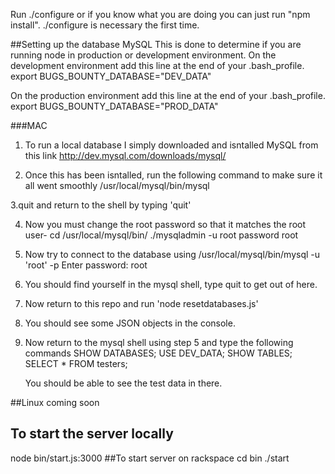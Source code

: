 Run ./configure
or if you know what you are doing you can just run "npm install". ./configure is necessary the first time.


##Setting up the database MySQL
This is done to determine if you are running node in production or development environment.
On the development environment add this line at the end of your .bash_profile.
export BUGS_BOUNTY_DATABASE="DEV_DATA"

On the production environment add this line at the end of your .bash_profile.
export BUGS_BOUNTY_DATABASE="PROD_DATA"

###MAC
1. To run a local database I simply downloaded and isntalled MySQL from this link
http://dev.mysql.com/downloads/mysql/

2. Once this has been isntalled, run the following command to make sure it all went smoothly
/usr/local/mysql/bin/mysql

3.quit and return to the shell by typing 'quit'

4. Now you must change the root password so that it matches the root user-
    cd /usr/local/mysql/bin/
    ./mysqladmin -u root password root

5. Now try to connect to the database using /usr/local/mysql/bin/mysql -u 'root' -p
    Enter password: root

6. You should find yourself in the mysql shell, type quit to get out of here.

7. Now return to this repo and run 'node resetdatabases.js'

8. You should see some JSON objects in the console.

9. Now return to the mysql shell using step 5 and type the following commands
    SHOW DATABASES;
    USE DEV_DATA;
    SHOW TABLES;
    SELECT * FROM testers;

    You should be able to see the test data in there.



##Linux
coming soon
## To start the server locally
node bin/start.js:3000
##To start server on rackspace
cd bin
./start
